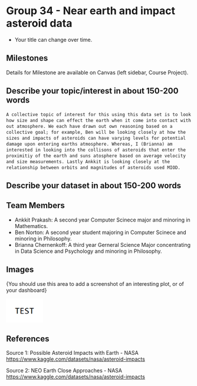 # Group 34 - Near earth and impact asteroid data

- Your title can change over time.

## Milestones

Details for Milestone are available on Canvas (left sidebar, Course Project).

## Describe your topic/interest in about 150-200 words

    A collective topic of interest for this using this data set is to look how size and shape can effect the earth when it come into contact with out atmosphere. We each have drawn out own reasoning based on a collective goal; for example, Ben will be looking closely at how the sizes and impacts of asteroids can have varying levels for potential damage upon entering earths atmosphere. Whereas, I (Brianna) am interested in looking into the collisons of asteroids that enter the proximitiy of the earth and suns atosphere based on average velocity and size measurements. Lastly Ankkit is looking closely at the relationship between orbits and magnitudes of asteroids used MIOD. 

## Describe your dataset in about 150-200 words

## Team Members

- Ankkit Prakash: A second year Computer Scinece major and minoring in Mathematics. 
- Ben Norton: A second year student majoring in Computer Scinece and minoring in Philosophy. 
- Brianna Chernenkoff: A third year Gerneral Science Major concentrating in Data Science and Psychology and minoring in Philosophy. 

## Images

{You should use this area to add a screenshot of an interesting plot, or of your dashboard}

<img src ="images/test.png" width="100px">

## References

Source 1: Possible Asteroid Impacts with Earth - NASA https://www.kaggle.com/datasets/nasa/asteroid-impacts

Source 2: NEO Earth Close Approaches - NASA https://www.kaggle.com/datasets/nasa/asteroid-impacts



